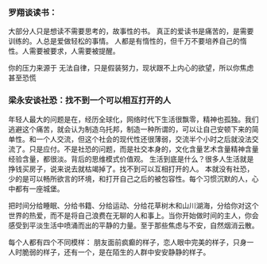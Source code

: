 ### 罗翔谈读书：

大部分人只是想读不需要思考的，故事性的书。
真正的爱读书是痛苦的，是需要训练的。人总是爱做轻松的事情。
人都是有惰性的，但千万不要培养自己的惰性。人需要被要求，人需要被提醒。

你的压力来源于 无法自律，只是假装努力，现状跟不上内心的欲望，所以你焦虑甚至恐慌

### 梁永安谈社恐：找不到一个可以相互打开的人

年轻人最大的问题是在，经历全球化，网络时代下生活很飘零，精神也孤独。我们逃避这个痛苦，就会认为制造乌托邦，制造一种所谓的，可以让自己安顿下来的简单性。和一个人交流，但这个社会的现代性还很薄弱，交流半个小时之后就没法交流了。只是应付。不是社恐的问题，而是社交本身的，文化含量艺术含量精神含量经验含量，都很淡。背后的思维模式价值观。
生活到底是什么？很多人生活就是挣钱买房子，说来说去就枯竭掉了。找不到可以互相打开的人。
本就没有社恐，少的是可以畅所欲言的环境，和打开自己之后的被包容性。每个习惯沉默的人，心中都有一座城堡。

把时间分给睡眠、分给书籍、分给运动、分给花草树木和山川湖海，分给你对这个世界的热爱，而不是将自己浪费在无聊的人和事上。当你开始做时间的主人，你会感受到平淡生活中喷涌而出的平静的力量。至于那些焦虑与不安，自然烟消云散。

每个人都有四个不同模样：
朋友面前疯癫的样子，恋人眼中完美的样子，只身一人时脆弱的样子，还有一个，是在陌生的人群中安安静静的样子。